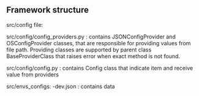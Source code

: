 ## Framework structure
src/config file:

src/config/config_providers.py : contains JSONConfigProvider and OSConfigProvider classes, that are responsible for providing values from file path. Providing classes are supported by parent class BaseProviderClass that raises error when exact method is not found.

src/config/config.py : contains Config class that indicate item and receive value from providers

src/envs_configs:
-dev.json : contains data